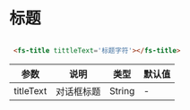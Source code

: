 # 标题
<template>
<div  style="height:300px;position: relative;">
 <fs-title style="transform: scale(1,1)"></fs-title>
</div>
</template>

``` html

 <fs-title tittleText='标题字符'></fs-title>
```

| 参数      | 说明       | 类型   | 默认值 |
| --------- | ---------- | ------ | ------ |
| titleText | 对话框标题 | String | -      |
